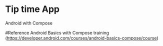 # Tip time App
Android with Compose

#Reference
Android Basics with Compose training (https://developer.android.com/courses/android-basics-compose/course)
